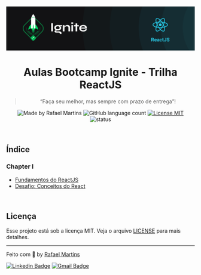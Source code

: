 <h1 align="center">
  <br>
  <img src=".github/ignite.png" alt="Ignite" >
  <br><br>
  Aulas Bootcamp Ignite - Trilha ReactJS
</h1>

<blockquote align="center">“Faça seu melhor, mas sempre com prazo de entrega”!</blockquote>

<p align="center">
  <img src="https://img.shields.io/badge/made%20by-Rafael%20Martins-%2306b656?style=flat-square" alt="Made by Rafael Martins">
  
 <img alt="GitHub language count" src="https://img.shields.io/github/languages/count/martins-rafael/aulas-gostack?color=%2306b656&style=flat-square">

  <a href="https://opensource.org/licenses/MIT">
    <img src="https://img.shields.io/badge/License-MIT-%2306b656?style=flat-square" alt="License MIT">
  </a>

  <img src="https://img.shields.io/badge/status-IN%20PROGRESS-%2306b656?style=flat-square" alt="status">
</p>

<br>

## Índice

### Chapter I
- [Fundamentos do ReactJS](chapter-01/01-fundamento-reactjs)
- [Desafio: Conceitos do React](chapter-01/02-conceitos-do-reactjs)

<br>

## Licença

Esse projeto está sob a licença MIT. Veja o arquivo [LICENSE](/LICENSE) para mais detalhes.

---

Feito com :green_heart: by [Rafael Martins](https://github.com/martins-rafael)

[![Linkedin Badge](https://img.shields.io/badge/-Rafael%20Martins-06b656?style=flat-square&logo=Linkedin&logoColor=white&link=https://www.linkedin.com/in/rafaeldcmartins/)](https://www.linkedin.com/in/rafaeldcmartins/) 
[![Gmail Badge](https://img.shields.io/badge/-rafaeldcmartins@gmail.com-06b656?style=flat-square&logo=Gmail&logoColor=white&link=mailto:rafaeldcmartins@gmail.com)](mailto:rafaeldcmartins@gmail.com)
